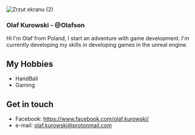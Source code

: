 ![Zrzut ekranu (2)](https://user-images.githubusercontent.com/103067797/162509184-58755f07-7427-4258-999e-c29b3a431a0e.png)

### Olaf Kurowski - @Olafson
Hi I'm Olaf from Poland, I start an adventure with game development. I'm currently developing my skills in developing games in the unreal engine. 

## My Hobbies
- HandBall
- Gaming


## Get in touch
- Facebook: https://www.facebook.com/olaf.kurowski/
- e-mail: olaf.kurowski@protonmail.com
